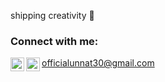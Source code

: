 shipping creativity 🍊


### Connect with me:
[<img align="left" alt="LinkedIn" width="22px" src="https://raw.githubusercontent.com/rahuldkjain/github-profile-readme-generator/master/src/images/icons/Social/linked-in-alt.svg" />](https://linkedin.com/in/unnxt30)

[<img align="left" alt="Email" width="22px" src="https://raw.githubusercontent.com/rahuldkjain/github-profile-readme-generator/master/src/images/icons/Social/email.svg" />](https://github.com/unnxt30)

officialunnat30@gmail.com

